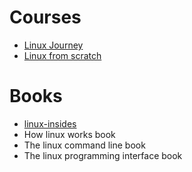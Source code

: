 # Courses
- [Linux Journey](https://linuxjourney.com/)
- [Linux from scratch](https://www.linuxfromscratch.org/)

# Books
- [linux-insides](https://0xax.gitbooks.io/linux-insides/content/)
- How linux works book
- The linux command line book
- The linux programming interface book
